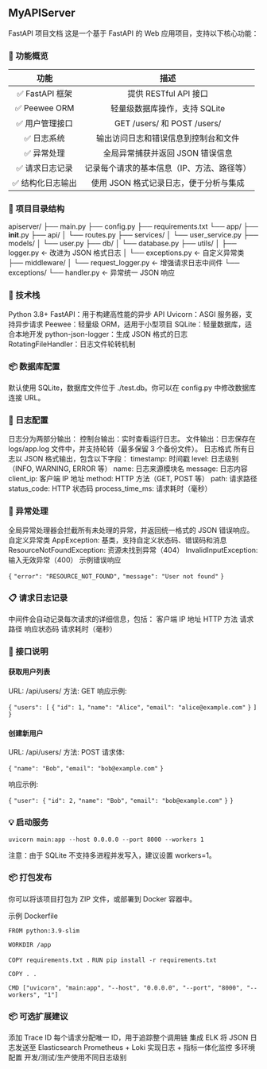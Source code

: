 ## MyAPIServer

FastAPI 项目文档
这是一个基于 FastAPI 的 Web 应用项目，支持以下核心功能：

### 🧩 功能概览

|       功能       |                    描述                    |
| :--------------: | :----------------------------------------: |
|  ✅ FastAPI 框架  |           提供 RESTful API 接口            |
|   ✅ Peewee ORM   |       轻量级数据库操作，支持 SQLite        |
|  ✅ 用户管理接口  |        GET /users/ 和 POST /users/         |
|    ✅ 日志系统    |    输出访问日志和错误信息到控制台和文件    |
|    ✅ 异常处理    |      全局异常捕获并返回 JSON 错误信息      |
|  ✅ 请求日志记录  | 记录每个请求的基本信息（IP、方法、路径等） |
| ✅ 结构化日志输出 |   使用 JSON 格式记录日志，便于分析与集成   |

### 📁 项目目录结构

apiserver/
├── main.py
├── config.py
├── requirements.txt
└── app/
    ├── __init__.py
    ├── api/
    │   └── routes.py
    ├── services/
    │   └── user_service.py
    ├── models/
    │   └── user.py
    ├── db/
    │   └── database.py
    ├── utils/
    │   ├── logger.py       ← 改进为 JSON 格式日志
    │   └── exceptions.py   ← 自定义异常类
    ├── middleware/
    │   └── request_logger.py ← 增强请求日志中间件
    └── exceptions/
        └── handler.py      ← 异常统一 JSON 响应

### 🔌 技术栈

Python 3.8+
FastAPI：用于构建高性能的异步 API
Uvicorn：ASGI 服务器，支持异步请求
Peewee：轻量级 ORM，适用于小型项目
SQLite：轻量数据库，适合本地开发
python-json-logger：生成 JSON 格式的日志
RotatingFileHandler：日志文件轮转机制

### 📦 数据库配置

默认使用 SQLite，数据库文件位于 ./test.db。你可以在 config.py 中修改数据库连接 URL。

### 📝 日志配置

日志分为两部分输出：
控制台输出：实时查看运行日志。
文件输出：日志保存在 logs/app.log 文件中，并支持轮转（最多保留 3 个备份文件）。
日志格式
所有日志以 JSON 格式输出，包含以下字段：
timestamp: 时间戳
level: 日志级别（INFO, WARNING, ERROR 等）
name: 日志来源模块名
message: 日志内容
client_ip: 客户端 IP 地址
method: HTTP 方法（GET, POST 等）
path: 请求路径
status_code: HTTP 状态码
process_time_ms: 请求耗时（毫秒）

### 🚨 异常处理

全局异常处理器会拦截所有未处理的异常，并返回统一格式的 JSON 错误响应。
自定义异常类
AppException: 基类，支持自定义状态码、错误码和消息
ResourceNotFoundException: 资源未找到异常（404）
InvalidInputException: 输入无效异常（400）
示例错误响应

`{`
  `"error": "RESOURCE_NOT_FOUND",`
  `"message": "User not found"`
`}`

### 📋 请求日志记录

中间件会自动记录每次请求的详细信息，包括：
客户端 IP 地址
HTTP 方法
请求路径
响应状态码
请求耗时（毫秒）

### 🧪 接口说明

#### 获取用户列表

URL: /api/users/
方法: GET
响应示例:

`{`
  `"users": [`
    `{`
      `"id": 1,`
      `"name": "Alice",`
      `"email": "alice@example.com"`
    `}`
  `]`
`}`

#### 创建新用户

URL: /api/users/
方法: POST
请求体:

`{`
  `"name": "Bob",`
  `"email": "bob@example.com"`
`}`

响应示例:

`{`
  `"user": {`
    `"id": 2,`
    `"name": "Bob",`
    `"email": "bob@example.com"`
  `}`
`}`

### 💡 启动服务

`uvicorn main:app --host 0.0.0.0 --port 8000 --workers 1`

注意：由于 SQLite 不支持多进程并发写入，建议设置 workers=1。

### 📦 打包发布

你可以将该项目打包为 ZIP 文件，或部署到 Docker 容器中。

示例 Dockerfile

`FROM python:3.9-slim`

`WORKDIR /app`

`COPY requirements.txt .`
`RUN pip install -r requirements.txt`

`COPY . .`

`CMD ["uvicorn", "main:app", "--host", "0.0.0.0", "--port", "8000", "--workers", "1"]`

### 📦 可选扩展建议

添加 Trace ID
每个请求分配唯一 ID，用于追踪整个调用链
集成 ELK
将 JSON 日志发送至 Elasticsearch
Prometheus + Loki
实现日志 + 指标一体化监控
多环境配置
开发/测试/生产使用不同日志级别
